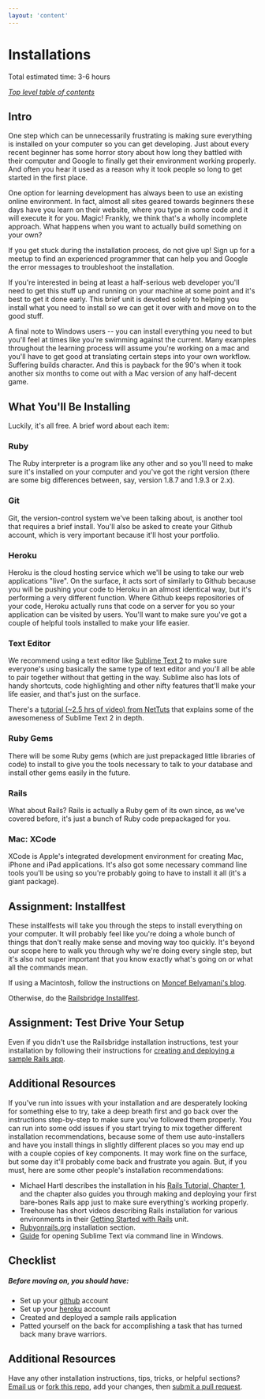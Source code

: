 ```yaml
---
layout: 'content'
---
```

# Installations
Total estimated time: 3-6 hours

*[Top level table of contents](/README.md)*

## Intro

One step which can be unnecessarily frustrating is making sure everything is installed on your computer so you can get developing.  Just about every recent beginner has some horror story about how long they battled with their computer and Google to finally get their environment working properly.  And often you hear it used as a reason why it took people so long to get started in the first place.

One option for learning development has always been to use an existing online environment.  In fact, almost all sites geared towards beginners these days have you learn on their website, where you type in some code and it will execute it for you.  Magic! Frankly, we think that's a wholly incomplete approach.  What happens when you want to actually build something on your own? 

If you get stuck during the installation process, do not give up!  Sign up for a meetup to find an experienced programmer that can help you and Google the error messages to troubleshoot the installation.

If you're interested in being at least a half-serious web developer you'll need to get this stuff up and running on your machine at some point and it's best to get it done early.  This brief unit is devoted solely to helping you install what you need to install so we can get it over with and move on to the good stuff.  

A final note to Windows users -- you can install everything you need to but you'll feel at times like you're swimming against the current.  Many examples throughout the learning process will assume you're working on a mac and you'll have to get good at translating certain steps into your own workflow.  Suffering builds character.  And this is payback for the 90's when it took another six months to come out with a Mac version of any half-decent game.

## What You'll Be Installing

Luckily, it's all free.  A brief word about each item:

### Ruby

The Ruby interpreter is a program like any other and so you'll need to make sure it's installed on your computer and you've got the right version (there are some big differences between, say, version 1.8.7 and 1.9.3 or 2.x).


### Git

Git, the version-control system we've been talking about, is another tool that requires a brief install.  You'll also be asked to create your Github account, which is very important because it'll host your portfolio.

### Heroku

Heroku is the cloud hosting service which we'll be using to take our web applications "live".  On the surface, it acts sort of similarly to Github because you will be pushing your code to Heroku in an almost identical way, but it's performing a very different function.  Where Github keeps repositories of your code, Heroku actually runs that code on a server for you so your application can be visited by users.  You'll want to make sure you've got a couple of helpful tools installed to make your life easier.

### Text Editor

We recommend using a text editor like [Sublime Text 2](http://www.sublimetext.com/2) to make sure everyone's using basically the same type of text editor and you'll all be able to pair together without that getting in the way.  Sublime also has lots of handy shortcuts, code highlighting and other nifty features that'll make your life easier, and that's just on the surface.

There's a [tutorial (~2.5 hrs of video) from NetTuts](https://tutsplus.com/course/improve-workflow-in-sublime-text-2/) that explains some of the awesomeness of Sublime Text 2 in depth.

### Ruby Gems

There will be some Ruby gems (which are just prepackaged little libraries of code) to install to give you the tools necessary to talk to your database and install other gems easily in the future.

### Rails

What about Rails?  Rails is actually a Ruby gem of its own since, as we've covered before, it's just a bunch of Ruby code prepackaged for you.

### Mac: XCode

XCode is Apple's integrated development environment for creating Mac, iPhone and iPad applications.  It's also got some necessary command line tools you'll be using so you're probably going to have to install it all (it's a giant package).

## Assignment: Installfest

These installfests will take you through the steps to install everything on your computer.  It will probably feel like you're doing a whole bunch of things that don't really make sense and moving way too quickly.  It's beyond our scope here to walk you through why we're doing every single step, but it's also not super important that you know exactly what's going on or what all the commands mean.  

If using a Macintosh, follow the instructions on [Moncef Belyamani's blog](http://www.moncefbelyamani.com/how-to-install-xcode-homebrew-git-rvm-ruby-on-mac/).

Otherwise, do the [Railsbridge Installfest](http://installfest.railsbridge.org/installfest/).

## Assignment: Test Drive Your Setup

Even if you didn't use the Railsbridge installation instructions, test your installation by following their instructions for [creating and deploying a sample Rails app](http://installfest.railsbridge.org/installfest/create_and_deploy_a_rails_app).

## Additional Resources

If you've run into issues with your installation and are desperately looking for something else to try, take a deep breath first and go back over the instructions step-by-step to make sure you've followed them properly.  You can run into some odd issues if you start trying to mix together different installation recommendations, because some of them use auto-installers and have you install things in slightly different places so you may end up with a couple copies of key components.  It may work fine on the surface, but some day it'll probably come back and frustrate you again.  But, if you must, here are some other people's installation recommendations:

* Michael Hartl describes the installation in his [Rails Tutorial, Chapter 1](http://ruby.railstutorial.org/ruby-on-rails-tutorial-book#sec-up_and_running), and the chapter also guides you through making and deploying your first bare-bones Rails app just to make sure everything's working properly.
* Treehouse has short videos describing Rails installation for various environments in their [Getting Started with Rails](http://teamtreehouse.com/library/programming/build-a-simple-ruby-on-rails-application/getting-started-with-rails) unit.
* [Rubyonrails.org](http://rubyonrails.org/download) installation section.
* [Guide](/additional_resources/sublimetext_windows_CLI.md) for opening Sublime Text via command line in Windows.


## Checklist

##### Before moving on, you should have:
* Set up your [github](http://github.com/) account
* Set up your [heroku](http://www.heroku.com/) account
* Created and deployed a sample rails application
* Patted yourself on the back for accomplishing a task that has turned back many brave warriors.

## Additional Resources

Have any other installation instructions, tips, tricks, or helpful sections?  [Email us](mailto:curriculum@theodinproject.com) or [fork this repo](https://help.github.com/articles/fork-a-repo), add your changes, then [submit a pull request](https://help.github.com/articles/using-pull-requests).
